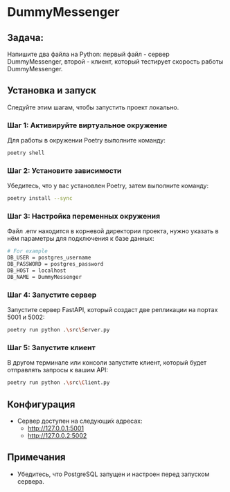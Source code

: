 # DummyMessenger

## Задача:
Напишите два файла на Python: первый файл - сервер DummyMessenger,
второй - клиент, который тестирует скорость работы DummyMessenger.

## Установка и запуск

Следуйте этим шагам, чтобы запустить проект локально.


### Шаг 1: Активируйте виртуальное окружение

Для работы в окружении Poetry выполните команду:

```bash
poetry shell
```

### Шаг 2: Установите зависимости

Убедитесь, что у вас установлен Poetry, затем выполните команду:

```bash
poetry install --sync
```

### Шаг 3: Настройка переменных окружения

Файл .env находится в корневой директории проекта, нужно указать в нём параметры для подключения к базе данных:

```bash
# For example
DB_USER = postgres_username
DB_PASSWORD = postgres_password
DB_HOST = localhost
DB_NAME = DummyMessenger
```

### Шаг 4: Запустите сервер

Запустите сервер FastAPI, который создаст две репликации на портах 5001 и 5002:

```bash
poetry run python .\src\Server.py
```

### Шаг 5: Запустите клиент

В другом терминале или консоли запустите клиент, который будет отправлять запросы к вашим API:

```bash
poetry run python .\src\Client.py
```

## Конфигурация

- Сервер доступен на следующи́х адресах:
  - http://127.0.0.1:5001
  - http://127.0.0.2:5002

## Примечания
 - Убедитесь, что PostgreSQL запущен и настроен перед запуском сервера.